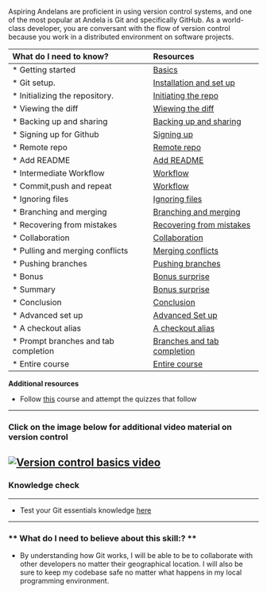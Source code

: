 Aspiring Andelans are proficient in using version control systems, and one of the most popular at Andela is Git and specifically GitHub. As a world-class developer, you are conversant with the flow of version control because you work in a distributed environment on software projects.


| What do I need to know?   |      Resources      |
|:-------------|:------------------|
| * Getting started| [Basics](https://www.learnenough.com/git-tutorial#sec-getting_started) |
| * Git setup.|[Installation and set up](https://www.learnenough.com/git-tutorial#sec-installation_and_setup)
| * Initializing the repository.| [Initiating the repo](https://www.learnenough.com/git-tutorial#sec-initializing_the_repo)
| * Viewing the diff| [Wiewing the diff](https://www.learnenough.com/git-tutorial#sec-viewing_the_diff)
| * Backing up and sharing| [Backing up and sharing](https://www.learnenough.com/git-tutorial#sec-sharing)
| * Signing up for Github| [Signing up](https://www.learnenough.com/git-tutorial#sec-github)
| * Remote repo| [Remote repo](https://www.learnenough.com/git-tutorial#sec-remote_repo)
| * Add README| [Add README](https://www.learnenough.com/git-tutorial#sec-adding_a_readme)
| * Intermediate Workflow| [Workflow](https://www.learnenough.com/git-tutorial#sec-intermediate_workflow)
| * Commit,push and repeat| [Workflow](https://www.learnenough.com/git-tutorial#sec-commit_push_repeat)
| * Ignoring files| [Ignoring files](https://www.learnenough.com/git-tutorial#sec-ignoring_files)
| * Branching and merging| [Branching and merging](https://www.learnenough.com/git-tutorial#sec-branching_and_merging)
| * Recovering from mistakes| [Recovering from mistakes](https://www.learnenough.com/git-tutorial#sec-recovering_from_errors)
| * Collaboration| [Collaboration](https://www.learnenough.com/git-tutorial#sec-collaborating)
| * Pulling and merging conflicts| [Merging conflicts](https://www.learnenough.com/git-tutorial#sec-merge_conflicts)
| * Pushing branches| [Pushing branches](https://www.learnenough.com/git-tutorial#sec-pushing_branches)
| * Bonus| [Bonus surprise](https://www.learnenough.com/git-tutorial#sec-a_surprise_bonus)
| * Summary| [Bonus surprise](https://www.learnenough.com/git-tutorial#sec-summary_collaborating)
| * Conclusion| [Conclusion](https://www.learnenough.com/git-tutorial#sec-conclusion)
| * Advanced set up| [Advanced Set up](https://www.learnenough.com/git-tutorial#sec-advanced_setup)
| * A checkout alias| [A checkout alias](https://www.learnenough.com/git-tutorial#sec-a_checkout_alias)
| * Prompt branches and tab completion| [Branches and tab completion](https://www.learnenough.com/git-tutorial#sec-prompt_branches_and_tab_completion)
| * Entire course| [Entire course](https://www.learnenough.com/git-tutorial)


 **Additional resources**
* Follow [this](https://openclassrooms.com/en/courses/3321726-manage-your-code-with-git-and-github) course and attempt the quizzes that follow

----------
### **Click on the image below for additional video material on version control**
[![Version control basics video](https://cdn-images-1.medium.com/max/1600/1*eFYJ_ymwgYk3NXlUjNgHIg.png)](https://www.youtube.com/watch?v=SWYqp7iY_Tc "Version control basics")
-----------

### **Knowledge check**
--------------------
-  Test your Git essentials knowledge [here](https://goo.gl/forms/CBOlAaAFwDhsh0Oy2)


----------

### ** What do I need to believe about this skill:? **
- By understanding how Git works, I will be able to be to collaborate with other developers no matter their geographical location. I will also be sure to keep my codebase safe no matter what happens in my local programming environment.

